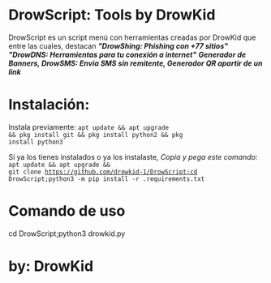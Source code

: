 # DrowScript: Tools by DrowKid
DrowScript es un script menú con herramientas creadas por DrowKid que entre las cuales, destacan <em><strong> "DrowShing: Phishing con +77 sitios"</em></strong> <em><strong>"DrowDNS: Herramientas para tu conexión a internet"</em></strong> <em><strong> Generador de Banners, DrowSMS: Envia SMS sin remitente, Generador QR apartir de un link</em></strong>

# Instalación:

Instala previamente:
<code>apt update && apt upgrade && pkg install git && pkg install python2 && pkg install python3</code>

Si ya los tienes instalados o ya los instalaste, <em>Copia y pega este comando:</em>
<code>apt update && apt upgrade && git clone https://github.com/drowkid-1/DrowScript;cd DrowScript;python3 -m pip install -r .requirements.txt</code>

# Comando de uso

cd DrowScript;python3 drowkid.py 

# by: DrowKid

